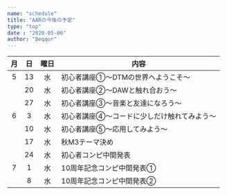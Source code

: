 ```yaml
---
name: "schedule"
title: "AARの今後の予定"
type: "top"
date : "2020-05-06"
author: "Beqqor"
---
```




|月|日|曜日|内容|  
|:---:|:---:|:---:|---------------------------|  
|5|13|水|初心者講座①〜DTMの世界へようこそ〜|  
| |20|水|初心者講座②〜DAWと触れ合おう〜|  
| |27|水|初心者講座③〜音楽と友達になろう〜|  
|6|3|水|初心者講座④〜コードに少しだけ触れてみよう〜|  
| |10|水|初心者講座⑤〜応用してみよう〜|  
| |17|水|秋M3テーマ決め|  
| |24|水|初心者コンピ中間発表|  
|7|1|水|10周年記念コンピ中間発表①|  
| |8|水|10周年記念コンピ中間発表②|  

